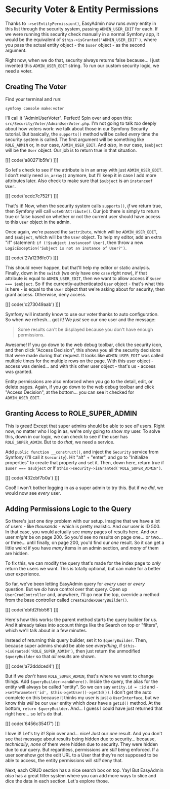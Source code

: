 # Security Voter & Entity Permissions

Thanks to `->setEntityPermission()`, EasyAdmin now runs *every* entity in this list
through the security system, passing `ADMIN_USER_EDIT` for each. If we were running
this security check manually in a normal Symfony app, it would be the equivalent of
`$this->isGranted('ADMIN_USER_EDIT')`, where you pass the actual entity object -
the `$user` object - as the second argument.

Right now, when we do that, security always returns false because... I just invented
this `ADMIN_USER_EDIT` string. To run our custom security logic, we need a voter.

## Creating The Voter

Find your terminal and run:

```terminal
symfony console make:voter
```

I'll call it "AdminUserVoter". Perfect! Spin over and open this:
`src/Security/Voter/AdminUserVoter.php`. I'm not going to talk *too* deeply about
how voters work: we talk about those in our Symfony Security tutorial. But basically,
the `supports()` method will be called *every* time the security system is called.
The first argument will be something like `ROLE_ADMIN` or, in our case,
`ADMIN_USER_EDIT`. And *also*, in our case, `$subject` will be the `User` object.
Our job is to return true in that situation.

[[[ code('a80271b5fe') ]]]

So let's check to see if the attribute is in an array with just `ADMIN_USER_EDIT`.
I don't really need `in_array()` anymore, but I'll keep it in case I add more
attributes later. Also check to make sure that `$subject` is an `instanceof User`.

[[[ code('ecdc7c752f') ]]]

That's it! Now, when the security system calls `supports()`, *if* we return true,
then Symfony will call `voteOnAttribute()`. Our job there is simply to return
true or false based on whether or not the current user should have access to
this `User` object in the admin.

Once again, we're passed the `$attribute`, which will be `ADMIN_USER_EDIT`, and
`$subject`, which will be the `User` object. To help my editor, add an extra "if"
statement: `if (!$subject instanceof User)`, then throw a new
`LogicException('Subject is not an instance of User?')`.

[[[ code('27a1236fc0') ]]]

This should never happen, but that'll help my editor or static analysis. Finally,
down in the `switch` (we only have one `case` right now), if that attribute
is equal to `ADMIN_USER_EDIT`, then we want to allow access if `$user === $subject`.
So if the currently-authenticated `User` object - that's what this is here - is equal
to the `User` object that we're asking about for security, then grant access.
Otherwise, deny access.

[[[ code('c273049aab') ]]]

Symfony will instantly know to use our voter thanks to auto configuration. So when
we refresh... got it! We *just* see our one user and the message:

> Some results can't be displayed because you don't have enough permissions.

Awesome! If you go down to the web debug toolbar, click the security icon, and then
click "Access Decision", this shows you all the security decisions that were made
during that request. It looks like `ADMIN_USER_EDIT` was called multiple times
for the multiple rows on the page. With this user object - access was denied...
and with this other user object - that's us - access was granted.

Entity permissions are also enforced when you go to the detail, edit, or delete
pages. Again, if you go down to the web debug toolbar and click "Access Decision",
at the bottom... you can see it checked for `ADMIN_USER_EDIT`.

## Granting Access to ROLE_SUPER_ADMIN

This is great! Except that super admins should be able to see *all* users. Right
now, no matter who I log in as, we're only going to show *my* user. To solve this,
down in our logic, we can check to see if the user has `ROLE_SUPER_ADMIN`. But
to do *that*, we need a service.

Add `public function __construct()`, and inject the `Security` service from Symfony
(I'll call it `$security`). Hit "alt" + "enter", and go to "Initialize properties"
to create that property and set it. Then, down here, return true if
`$user === $subject` *or* if `$this->security->isGranted('ROLE_SUPER_ADMIN')`.

[[[ code('432cbf7b0a') ]]]

Cool! I won't bother logging in as a super admin to try this. But if we *did*,
we would now see *every* user.

## Adding Permissions Logic to the Query

So there's just one *tiny* problem with our setup. Imagine that we have a lot of
users - like *thousands* - which is pretty realistic. And *our* user is ID 500. In
that case, you would actually see *many* pages of results here. And our user *might*
be on page 200. So you'd see no results on page one... or two... or three... until
finally, on page 200, you'd find our *one* result. So it can get a little weird if
you have *many* items in an admin section, and *many* of them are hidden.

To fix this, we can modify the query that's made for the index page to *only* return
the users we want. This is totally optional, but can make for a better user
experience.

So far, we've been letting EasyAdmin query for *every* user or *every* question.
But we *do* have control over that query. Open up `UserCrudController` and, anywhere,
I'll go near the top, override a method from the base controller called
`createIndexQueryBuilder()`.

[[[ code('ebfd2fbb56') ]]]

Here's how this works: the parent method starts the query builder for us. And it
already takes into account things like the Search on top or "filters", which we'll
talk about in a few minutes.

Instead of returning this query builder, set it to `$queryBuilder`. Then, because
super admins should be able see *everything*, if
`$this->isGranted('ROLE_SUPER_ADMIN')`, then just return the unmodified `$queryBuilder`
so that *all* results are shown.

[[[ code('a72dddced4') ]]]

But if we *don't* have `ROLE_SUPER_ADMIN`, that's where we want to change things.
Add `$queryBuilder->andWhere()`. Inside the query, the alias for the entity
will always be called "entity". So we can say `entity.id = :id` and
`->setParameter('id', $this->getUser()->getId())`. I don't get the auto complete
on this because it thinks my user is just a `UserInterface`, but we know this *will*
be our `User` entity which *does* have a `getId()` method. At the bottom,
`return $queryBuilder`. And... I guess I could have just returned that right here...
so let's do that.

[[[ code('6456c354f7') ]]]

I love it! Let's try it! Spin over and... nice! Just our *one* result. And you don't
see that message about results being hidden due to security... because,
*technically*, *none* of them were hidden due to security. They were hidden due
to our query. But regardless, permissions are *still* being enforced. If a user
somehow got the edit URL to a User that they're not supposed to be able to access,
the entity permissions will *still* deny that.

Next, each CRUD section has a nice search box on top. Yay! But EasyAdmin *also* has
a great filter system where you can add more ways to slice and dice the data in each
section. Let's explore those.
